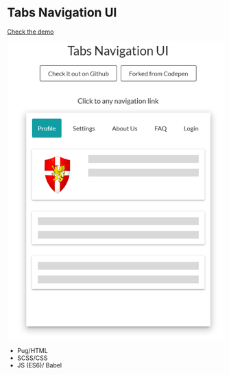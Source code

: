 # Tabs Navigation UI

[Check the demo](https://codepen.io/TrasherDK/pen/oKprqQ)

![screenshot](tabs-navigation-ui.png)

- Pug/HTML
- SCSS/CSS
- JS (ES6)/ Babel

 
